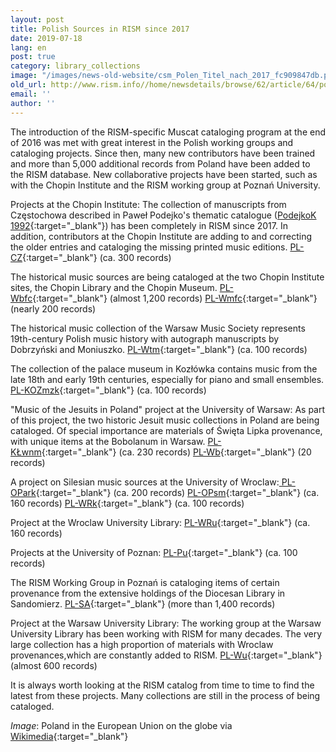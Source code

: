 ```yaml
---
layout: post
title: Polish Sources in RISM since 2017
date: 2019-07-18
lang: en
post: true
category: library_collections
image: "/images/news-old-website/csm_Polen_Titel_nach_2017_fc909847db.png"
old_url: http://www.rism.info//home/newsdetails/browse/62/article/64/polish-sources-in-rism-since-2017.html
email: ''
author: ''
---
```


The introduction of the RISM-specific Muscat cataloging program at the end of 2016 was met with great interest in the Polish working groups and cataloging projects. Since then, many new contributors have been trained and more than 5,000 additional records from Poland have been added to the RISM database. New collaborative projects have been started, such as with the Chopin Institute and the RISM working group at Poznań University.

Projects at the Chopin Institute:
The collection of manuscripts from Częstochowa described in Paweł Podejko's thematic catalogue ([PodejkoK 1992](https://opac.rism.info/search?id=lit1869){:target="_blank"}) has been completely in RISM since 2017. In addition, contributors at the Chopin Institute are adding to and correcting the older entries and cataloging the missing printed music editions.
[PL-CZ](https://opac.rism.info/search?View=rism&siglum=PL-CZ&Language=en){:target="_blank"} (ca. 300 records)

The historical music sources are being cataloged at the two Chopin Institute sites, the Chopin Library and the Chopin Museum.
[PL-Wbfc](https://opac.rism.info/search?View=rism&siglum=PL-Wbfc&Language=en){:target="_blank"} (almost 1,200 records)
[PL-Wmfc](https://opac.rism.info/search?View=rism&siglum=PL-Wmfc&Language=en){:target="_blank"} (nearly 200 records)

The historical music collection of the Warsaw Music Society represents 19th-century Polish music history with autograph manuscripts by Dobrzyński and Moniuszko.
[PL-Wtm](https://opac.rism.info/search?View=rism&siglum=PL-Wtm&Language=en){:target="_blank"} (ca. 100 records)

The collection of the palace museum in Kozłówka contains music from the late 18th and early 19th centuries, especially for piano and small ensembles.
[PL-KOZmzk](https://opac.rism.info/search?View=rism&siglum=PL-KOZmzk&Language=en){:target="_blank"} (ca. 100 records)

"Music of the Jesuits in Poland" project at the University of Warsaw:
As part of this project, the two historic Jesuit music collections in Poland are being cataloged. Of special importance are materials of Święta Lipka provenance, with unique items at the Bobolanum in Warsaw.
[PL-KŁwnm](https://opac.rism.info/search?View=rism&siglum=PL-K%C5%81wnm&Language=en){:target="_blank"} (ca. 230 records)
[PL-Wb](https://opac.rism.info/search?View=rism&siglum=PL-Wb&Language=en){:target="_blank"} (20 records)

A project on Silesian music sources at the University of Wroclaw:[
PL-OPark](https://opac.rism.info/search?View=rism&siglum=PL-OPark&Language=en){:target="_blank"} (ca. 200 records)
[PL-OPsm](https://opac.rism.info/search?View=rism&siglum=PL-OPsm&Language=en){:target="_blank"} (ca. 160 records)
[PL-WRk](https://opac.rism.info/search?View=rism&siglum=PL-WRk&Language=en){:target="_blank"} (ca. 100 records)

Project at the Wroclaw University Library: [PL-WRu](https://opac.rism.info/search?View=rism&siglum=PL-WRu&Language=en){:target="_blank"} (ca. 160 records)

Projects at the University of Poznan: [PL-Pu](https://opac.rism.info/search?View=rism&siglum=PL-Pu&Language=en){:target="_blank"} (ca. 100 records)

The RISM Working Group in Poznań is cataloging items of certain provenance from the extensive holdings of the Diocesan Library in Sandomierz.
[PL-SA](https://opac.rism.info/search?View=rism&siglum=PL-SA&Language=en){:target="_blank"} (more than 1,400 records)

Project at the Warsaw University Library:
The working group at the Warsaw University Library has been working with RISM for many decades. The very large collection has a high proportion of materials with Wroclaw provenances,which are constantly added to RISM.
[PL-Wu](https://opac.rism.info/search?View=rism&siglum=PL-Wu&Language=en){:target="_blank"} (almost 600 records)

It is always worth looking at the RISM catalog from time to time to find the latest from these projects. Many collections are still in the process of being cataloged.


_Image_: Poland in the European Union on the globe via [Wikimedia](https://upload.wikimedia.org/wikipedia/commons/thumb/e/e1/Poland_in_the_European_Union_on_the_globe_%28Europe_centered%29.svg/1200px-Poland_in_the_European_Union_on_the_globe_%28Europe_centered%29.svg.png){:target="_blank"}

